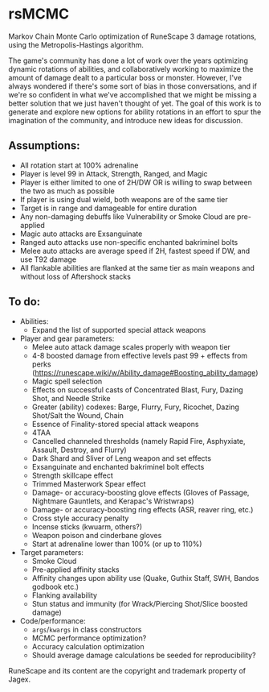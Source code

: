 # rsMCMC
Markov Chain Monte Carlo optimization of RuneScape 3 damage rotations, using the Metropolis-Hastings algorithm. 

The game's community has done a lot of work over the years optimizing dynamic rotations of abilities, and collaboratively working to maximize the amount of damage dealt to a particular boss or monster. However, I've always wondered if there's some sort of bias in those conversations, and if we're so confident in what we've accomplished that we might be missing a better solution that we just haven't thought of yet. The goal of this work is to generate and explore new options for ability rotations in an effort to spur the imagination of the community, and introduce new ideas for discussion.

## Assumptions:
- All rotation start at 100% adrenaline
- Player is level 99 in Attack, Strength, Ranged, and Magic
- Player is either limited to one of 2H/DW OR is willing to swap between the two as much as possible
- If player is using dual wield, both weapons are of the same tier
- Target is in range and damageable for entire duration
- Any non-damaging debuffs like Vulnerability or Smoke Cloud are pre-applied
- Magic auto attacks are Exsanguinate
- Ranged auto attacks use non-specific enchanted bakriminel bolts
- Melee auto attacks are average speed if 2H, fastest speed if DW, and use T92 damage
- All flankable abilities are flanked at the same tier as main weapons and without loss of Aftershock stacks

## To do:
- Abilities:
    - Expand the list of supported special attack weapons
- Player and gear parameters: 
    - Melee auto attack damage scales properly with weapon tier 
    - 4-8 boosted damage from effective levels past 99 + effects from perks (https://runescape.wiki/w/Ability_damage#Boosting_ability_damage)
    - Magic spell selection
    - Effects on successful casts of Concentrated Blast, Fury, Dazing Shot, and Needle Strike
    - Greater (ability) codexes: Barge, Flurry, Fury, Ricochet, Dazing Shot/Salt the Wound, Chain
    - Essence of Finality-stored special attack weapons
    - 4TAA
    - Cancelled channeled thresholds (namely Rapid Fire, Asphyxiate, Assault, Destroy, and Flurry)
    - Dark Shard and Sliver of Leng weapon and set effects
    - Exsanguinate and enchanted bakriminel bolt effects
    - Strength skillcape effect
    - Trimmed Masterwork Spear effect
    - Damage- or accuracy-boosting glove effects (Gloves of Passage, Nightmare Gauntlets, and Kerapac's Wristwraps)
    - Damage- or accuracy-boosting ring effects (ASR, reaver ring, etc.)
    - Cross style accuracy penalty
    - Incense sticks (kwuarm, others?)
    - Weapon poison and cinderbane gloves
    - Start at adrenaline lower than 100% (or up to 110%)
- Target parameters: 
    - Smoke Cloud
    - Pre-applied affinity stacks
    - Affinity changes upon ability use (Quake, Guthix Staff, SWH, Bandos godbook etc.)
    - Flanking availability
    - Stun status and immunity (for Wrack/Piercing Shot/Slice boosted damage)
- Code/performance:
    - `args`/`kwargs` in class constructors
    - MCMC performance optimization?
    - Accuracy calculation optimization
    - Should average damage calculations be seeded for reproducibility?


RuneScape and its content are the copyright and trademark property of Jagex.